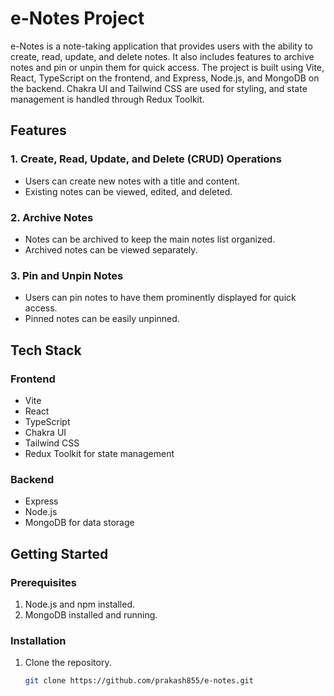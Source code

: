 # e-Notes Project

e-Notes is a note-taking application that provides users with the ability to create, read, update, and delete notes. It also includes features to archive notes and pin or unpin them for quick access. The project is built using Vite, React, TypeScript on the frontend, and Express, Node.js, and MongoDB on the backend. Chakra UI and Tailwind CSS are used for styling, and state management is handled through Redux Toolkit.

## Features

### 1. Create, Read, Update, and Delete (CRUD) Operations
- Users can create new notes with a title and content.
- Existing notes can be viewed, edited, and deleted.

### 2. Archive Notes
- Notes can be archived to keep the main notes list organized.
- Archived notes can be viewed separately.

### 3. Pin and Unpin Notes
- Users can pin notes to have them prominently displayed for quick access.
- Pinned notes can be easily unpinned.

## Tech Stack

### Frontend
- Vite
- React
- TypeScript
- Chakra UI
- Tailwind CSS
- Redux Toolkit for state management

### Backend
- Express
- Node.js
- MongoDB for data storage

## Getting Started

### Prerequisites
1. Node.js and npm installed.
2. MongoDB installed and running.

### Installation
1. Clone the repository.
   ```bash
   git clone https://github.com/prakash855/e-notes.git
